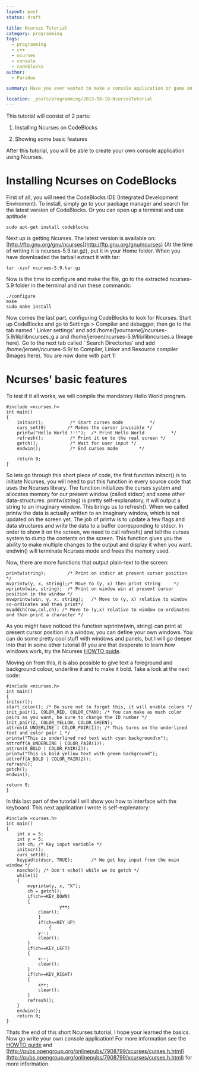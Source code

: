 ```yaml
---
layout: post
status: draft

title: Ncurses Tutorial
category: programming
tags: 
  - programming
  - c++
  - ncurses
  - console
  - codeblocks
author: 
  - Paradux

summary: Have you ever wanted to make a console application or game on C++? Well, Ncurses is the solution! This short tutorial will teach you how to setup this library on CodeBlocks and will teach you some basic features.

location: _posts/programming/2013-08-10-NcursesTutorial
---
```


This tutorial will consist of 2 parts:

1) Installing Ncurses on CodeBlocks

2) Showing some basic features

After this tutorial, you will be able to create your own console application using Ncurses.

<!--more-->

# Installing Ncurses on CodeBlocks

First of all, you will need the CodeBlocks IDE (Integrated Development Enviroment). To install, simply go to your package manager and search for the latest version of CodeBlocks. Or you can open up a terminal and use aptitude:

    sudo apt-get install codeblocks

Next up is getting Ncurses. The latest version is available on: [http://ftp.gnu.org/gnu/ncurses](http://ftp.gnu.org/gnu/ncurses) (At the time of writing it is ncurses-5.9.tar.gz), put it in your Home folder.
When you have downloaded the tarball extract it with tar:

    tar -xzvf ncurses-5.9.tar.gz

Now is the time to configure and make the file, go to the extracted ncurses-5.9 folder in the terminal and run these commands:

    ./configure
    make
    sudo make install

Now comes the last part, configuring CodeBlocks to look for Ncurses. Start up CodeBlocks and go to Settings > Compiler and debugger, then go to the tab named ' Linker settings' and add /home/[yourname]/ncurses-5.9/lib/libncurses_g.a and /home/jeroen/ncurses-5.9/lib/libncurses.a (Image here). Go to the next tab called ' Search Directories' and add /home/jeroen/ncurses-5.9/ to Compiler, Linker and Resource compiler (Images here). You are now done with part 1!

# Ncurses' basic features

To test if it all works, we will compile the mandatory Hello World program.

    #include <ncurses.h>
    int main()
    {	
    	initscr();			/* Start curses mode 		  */
    	curs_set(0)        /* Makes the cursor invisible */
		printw("Hello World !!!");	/* Print Hello World		  */
    	refresh();			/* Print it on to the real screen */
    	getch();			/* Wait for user input */
    	endwin();			/* End curses mode		  */
    
    	return 0;
    }

So lets go through this short piece of code, the first function initscr() is to initiate Ncurses, you will need to put this function in every source code that uses the Ncurses library. The function initializes the curses system and allocates memory for our present window (called stdscr) and some other data-structures.
printw(string) is pretty self-explanatory, it will output a string to an imaginary window. This brings us to refresh(). When we called printw the data is actually written to an imaginary window, which is not updated on the screen yet. The job of printw is to update a few flags and data structures and write the data to a buffer corresponding to stdscr. In order to show it on the screen, we need to call refresh() and tell the curses system to dump the contents on the screen. This function gives you the ability to make multiple changes to the output and display it when you want. endwin() will terminate Ncurses mode and frees the memory used.

Now, there are more functions that output plain-text to the screen: 

    printw(string);        /* Print on stdscr at present cursor position */
    mvprintw(y, x, string);/* Move to (y, x) then print string     */
    wprintw(win, string);  /* Print on window win at present cursor position in the window */			   
    mvwprintw(win, y, x, string);   /* Move to (y, x) relative to window co-ordinates and then print*/
    mvaddch(row,col,ch); /* Move to (y,x) relative to window co-ordinates and then print a character */

As you might have noticed the function wprintw(win, string) can print at present cursor position in a window, you can define your own windows. You can do some pretty cool stuff with windows and panels, but I will go deeper into that in some other tutorial (If you are that desperate to learn how windows work, try the Ncurses [HOWTO guide](http://tldp.org/HOWTO/NCURSES-Programming-HOWTO/windows.html).

Moving on from this, it is also possible to give text a foreground and background colour, underline it and to make it bold. Take a look at the next code:

    #include <ncurses.h>
    int main()
    {	
    initscr();
	start_color(); /* Be sure not to forget this, it will enable colors */
    init_pair(1, COLOR_RED, COLOR_CYAN); /* You can make as much color pairs as you want, be sure to change the ID number */
    init_pair(2, COLOR_YELLOW, COLOR_GREEN);
    attron(A_UNDERLINE | COLOR_PAIR(1)); /* This turns on the underlined text and color pair 1 */
    printw("This is underlined red text with cyan background\n");
    attroff(A_UNDERLINE | COLOR_PAIR(1));
    attron(A_BOLD | COLOR_PAIR(2));
    printw("This is bold yellow text with green background");
    attroff(A_BOLD | COLOR_PAIR(2));
    refresh();			
    getch();			
    endwin();			
    
    return 0;
    }
    
In this last part of the tutorial I will show you how to interface with the keyboard. This next application I wrote is self-explenatory:

    #include <curses.h>
    int main()
    {
        int x = 5;
        int y = 5;
        int ch; /* Key input variable */
        initscr();
        curs_set(0);
        keypad(stdscr, TRUE);		/* We get key input	from the main window */
        noecho(); /* Don't echo() while we do getch */
        while(1)
        {
            mvprintw(y, x, "X");
            ch = getch();
            if(ch==KEY_DOWN)
            {
                        y++;
                clear();
                }
                if(ch==KEY_UP)
                    {
                y--;
                clear();
            }
            if(ch==KEY_LEFT)
            {
                x--;
                clear();
            }
            if(ch==KEY_RIGHT)
            {
                x++;
                clear();
            }
            refresh();
        }
        endwin();			
        return 0;
    }	

Thats the end of this short Ncurses tutorial, I hope your learned the basics. Now go write your own console application! For more information see the [HOWTO guide](http://www.tldp.org/HOWTO/NCURSES-Programming-HOWTO/index.html) and [http://pubs.opengroup.org/onlinepubs/7908799/xcurses/curses.h.html](http://pubs.opengroup.org/onlinepubs/7908799/xcurses/curses.h.html) for more information.







